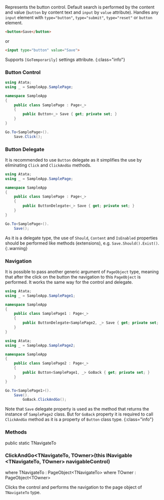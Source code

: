 Represents the button control. Default search is performed by the content and value (`button` by content text and `input` by `value` attribute). Handles any `input` element with `type="button"`, `type="submit"`, `type="reset"` or `button` element.

```html
<button>Save</button>
```

or

```html
<input type="button" value="Save">
```

Supports `[GoTemporarily]` settings attribute.
{:class="info"}

### Button Control

```cs
using Atata;
using _ = SampleApp.SamplePage;

namespace SampleApp
{
    public class SamplePage : Page<_>
    {
        public Button<_> Save { get; private set; }
    }
}
```
```cs
Go.To<SamplePage>().
    Save.Click();
```

### Button Delegate

It is recommended to use `Button` delegate as it simplifies the use by eliminating `Click` and `ClickAndGo` methods.

```cs
using Atata;
using _ = SampleApp.SamplePage;

namespace SampleApp
{
    public class SamplePage : Page<_>
    {
        public ButtonDelegate<_> Save { get; private set; }
    }
}
```
```cs
Go.To<SamplePage>().
    Save();
```

As it is a delegate type, the use of `Should`, `Content` and `IsEnabled` properties should be performed like methods (extensions), e.g. `Save.Should().Exist()`.
{:.warning}

### Navigation

It is possible to pass another generic argument of `PageObject` type, meaning that after the click on the button the navigation to this `PageObject` is performed. It works the same way for the control and delegate.

```cs
using Atata;
using _ = SampleApp.SamplePage1;

namespace SampleApp
{
    public class SamplePage1 : Page<_>
    {
        public ButtonDelegate<SamplePage2, _> Save { get; private set; }
    }
}
```
```cs
using Atata;
using _ = SampleApp.SamplePage2;

namespace SampleApp
{
    public class SamplePage2 : Page<_>
    {
        public Button<SamplePage1, _> GoBack { get; private set; }
    }
}
```
```cs
Go.To<SamplePage1>().
    Save().
        GoBack.ClickAndGo();
```

Note that `Save` delegate property is used as the method that returns the instance of `SamplePage2` class. But for `GoBack` property it is required to call `ClickAndGo` method as it is a property of `Button` class type.
{:class="info"}

### Methods

<div class="member">
    <span class="head"><span class="keyword">public</span> <span class="keyword">static</span> <span class="type">TNavigateTo</span></span>
    <h3><span class="body">ClickAndGo<wbr>&lt;<span class="type">TNavigateTo</span>, <span class="type">TOwner</span>&gt;</span><span class="tail">(<span class="keyword">this</span> <span class="type">INavigable</span><wbr>&lt;<span class="type">TNavigateTo</span>, <span class="type">TOwner</span>&gt; navigableControl)</span></h3>
    <span class="where"><span class="keyword">where</span> <span class="type">TNavigateTo</span> : <span class="type">PageObject</span><wbr>&lt;<span class="type">TNavigateTo</span>&gt;</span>
    <span class="where"><span class="keyword">where</span> <span class="type">TOwner</span> : <span class="type">PageObject</span><wbr>&lt;<span class="type">TOwner</span>&gt;</span>
</div>

Clicks the control and performs the navigation to the page object of `TNavigateTo` type.